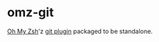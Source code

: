# omz-git

[Oh My Zsh](https://ohmyz.sh)'z [git plugin](https://github.com/ohmyzsh/ohmyzsh/tree/master/plugins/git) packaged to be standalone.
